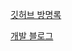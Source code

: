 <a href="https://love2luck.vercel.app/" target="_blank">깃허브 방명록</p>
<a href="https://simeunseo-devlog.site" target="_blank">개발 블로그</p>
